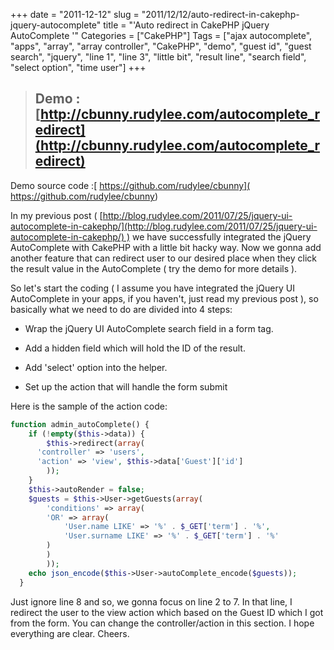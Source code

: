 +++
date = "2011-12-12"
slug = "2011/12/12/auto-redirect-in-cakephp-jquery-autocomplete"
title = "'Auto redirect in CakePHP jQuery AutoComplete '"
Categories = ["CakePHP"]
Tags = ["ajax autocomplete", "apps", "array", "array controller", "CakePHP", "demo", "guest id", "guest search", "jquery", "line 1", "line 3", "little bit", "result line", "search field", "select option", "time user"]
+++

> 

> 
> ## Demo : [http://cbunny.rudylee.com/autocomplete_redirect](http://cbunny.rudylee.com/autocomplete_redirect)
> 
> 
Demo source code :[ https://github.com/rudylee/cbunny]( https://github.com/rudylee/cbunny)


In my previous post ( [http://blog.rudylee.com/2011/07/25/jquery-ui-autocomplete-in-cakephp/](http://blog.rudylee.com/2011/07/25/jquery-ui-autocomplete-in-cakephp/) ) we have successfully integrated the jQuery AutoComplete with CakePHP with a little bit hacky way. Now we gonna add another feature that can redirect user to our desired place when they click the result value in the AutoComplete ( try the demo for more details ).

So let's start the coding ( I assume you have integrated the jQuery UI AutoComplete in your apps, if you haven't, just read my previous post ), so basically what we need to do are divided into 4 steps:



	
  * Wrap the jQuery UI AutoComplete search field in a form tag.

	
  * Add a hidden field which will hold the ID of the result.

	
  * Add 'select' option into the helper.

	
  * Set up the action that will handle the form submit


Here is the sample of the action code:


``` php
function admin_autoComplete() {
	if (!empty($this->data)) {
	    $this->redirect(array(
      'controller' => 'users',
      'action' => 'view', $this->data['Guest']['id']
        ));
    }
    $this->autoRender = false;
    $guests = $this->User->getGuests(array(
	    'conditions' => array(
		'OR' => array(
		    'User.name LIKE' => '%' . $_GET['term'] . '%',
		    'User.surname LIKE' => '%' . $_GET['term'] . '%'
		)
	    )
		));
    echo json_encode($this->User->autoComplete_encode($guests));
  }
```
Just ignore line 8 and so, we gonna focus on line 2 to 7. In that line, I redirect the user to the view action which based on the Guest ID which I got from the form. You can change the controller/action in this section. I hope everything are clear. Cheers.
